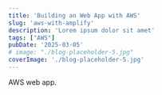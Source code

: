```yaml
---
title: 'Building an Web App with AWS'
slug: 'aws-with-amplify'
description: 'Lorem ipsum dolor sit amet'
tags: ["AWS"]
pubDate: '2025-03-05'
# image: "./blog-placeholder-5.jpg"
coverImage: './blog-placeholder-5.jpg'
---
```


AWS web app.
